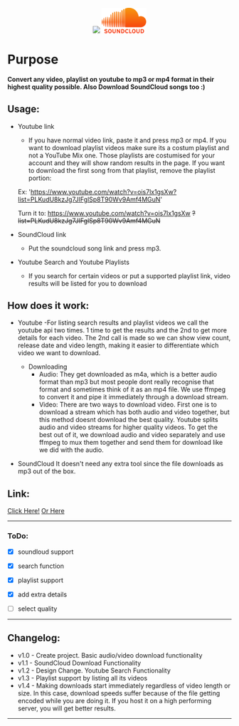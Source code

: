 <p align="middle">
  <img src="https://cdn.mos.cms.futurecdn.net/SytNGv3ZxAVCkvcspmbbvh.jpg" width="100"/>
  <img src="./public/logos/sc.png" width="100" /> 
</p>

# Purpose

**Convert any video, playlist on youtube to mp3 or mp4 format in their highest quality possible. Also Download SoundCloud songs too :)**

## Usage:
- Youtube link
    - If you have normal video link, paste it and press mp3 or mp4. If you want to download playlist videos make sure its a costum playlist and not a YouTube Mix one. Those playlists are costumised for your account and they will show random results in the page. 
    If you want to download the first song from that playlist, remove the playlist portion:
    
    Ex:      'https://www.youtube.com/watch?v=ois7lx1gsXw?list=PLKudU8kzJg7JIFglSp8T90Wv9Amf4MGuN'
    
    Turn it to: https://www.youtube.com/watch?v=ois7lx1gsXw ~~?list=PLKudU8kzJg7JIFglSp8T90Wv9Amf4MGuN~~
- SoundCloud link
    - Put the soundcloud song link and press mp3.
- Youtube Search and Youtube Playlists
    - If you search for certain videos or put a supported playlist link, video results will be listed for you to download

## How does it work:
- Youtube
    -For listing search results and playlist videos we call the youtube api two times. 1 time to get the results and the 2nd to get more details for each video. The 2nd call is made so we can show view count, release date and video length, making it easier to differentiate which video we want to download.
  
    - Downloading
        - Audio: They get downloaded as m4a, which is a better audio format than mp3 but most people dont really recognise that format and sometimes think of it as an mp4 file. We use ffmpeg to convert it and pipe it immediately through a download stream.
        - Video: There are two ways to download video. First one is to download a stream which has both audio and video together, but this method doesnt download the best quality. Youtube splits audio and video streams for higher quality videos. To get the best out of it, we download audio and video separately and use ffmpeg to mux them together and send them for download like we did with the audio.
  
- SoundCloud
  It doesn't need any extra tool since the file downloads as mp3 out of the box.

## Link:
[Click Here!](http://denisytdl.herokuapp.com/) [Or Here](http://ytdl.deniscerri.repl.co/)

---
### ToDo:
- [x] soundloud support
- [x] search function
- [x] playlist support
- [x] add extra details
- [ ] select quality



---
## Changelog:
- v1.0 - Create project. Basic audio/video download functionality
- v1.1 - SoundCloud Download Functionality
- v1.2 - Design Change. Youtube Search Functionality 
- v1.3 - Playlist support by listing all its videos
- v1.4 - Making downloads start immediately regardless of video length or size. In this case, download speeds suffer because of the file getting encoded while you are doing it. If you host it on a high performing server, you will get better results.
---

